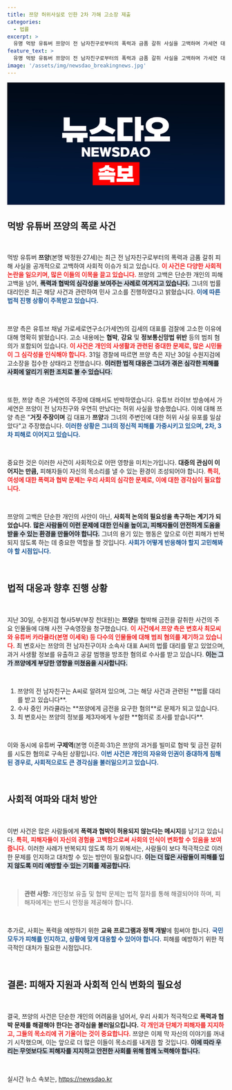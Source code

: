 ```yaml
---
title: 쯔양 허위사실로 인한 2차 가해 고소장 제출
categories:
  - 법률
excerpt: >
  유명 먹방 유튜버 쯔양이 전 남자친구로부터의 폭력과 금품 갈취 사실을 고백하며 가세연 대표를 검찰에 고소했습니다. 허위 사실 유포에 대한 강력한 반격을 예고하며, 사건의 전말이 주목받고 있습니다. 
feature_text: >
  유명 먹방 유튜버 쯔양이 전 남자친구로부터의 폭력과 금품 갈취 사실을 고백하며 가세연 대표를 검찰에 고소했습니다. 허위 사실 유포에 대한 강력한 반격을 예고하며, 사건의 전말이 주목받고 있습니다. 
image: '/assets/img/newsdao_breakingnews.jpg'
---
```


<p><img src="/assets/img/newsdao_breakingnews.jpg" alt="koreaapp 속보" /></p>

<h2 data-ke-size="size26">먹방 유튜버 쯔양의 폭로 사건</h2>

<p data-ke-size="size16">&nbsp;</p>

<p>먹방 유튜버 <b>쯔양</b>(본명 박정원·27세)는 최근 전 남자친구로부터의 폭력과 금품 갈취 피해 사실을 공개적으로 고백하여 사회적 이슈가 되고 있습니다. <b><span style="color: #ee2323;">이 사건은 다양한 사회적 논란을 일으키며, 많은 이들의 이목을 끌고 있습니다.</span></b> 쯔양의 고백은 단순한 개인의 피해 고백을 넘어, <b><span style="background-color: #21538527;">폭력과 협박의 심각성을 보여주는 사례로 여겨지고 있습니다.</span></b> 그녀의 법률 대리인은 최근 해당 사건과 관련하여 민사 고소를 진행하였다고 밝혔습니다. <b><span style="color: #1a5490;">이에 따른 법적 진행 상황이 주목받고 있습니다.</span></b></p>

<p data-ke-size="size16">&nbsp;</p>

<p>쯔양 측은 유튜브 채널 가로세로연구소(가세연)의 김세의 대표를 검찰에 고소한 이유에 대해 명확히 밝혔습니다. 고소 내용에는 <b>협박</b>, <b>강요</b> 및 <b>정보통신망법 위반</b> 등의 범죄 혐의가 포함되어 있습니다. <b><span style="color: #ee2323;">이 사건은 개인의 사생활과 관련된 중대한 문제로, 많은 시민들이 그 심각성을 인식해야 합니다.</span></b> 31일 경찰에 따르면 쯔양 측은 지난 30일 수원지검에 고소장을 접수한 상태라고 전했습니다. <b><span style="background-color: #21538527;">이러한 법적 대응은 그녀가 겪은 심각한 피해를 사회에 알리기 위한 조치로 볼 수 있습니다.</span></b> </p>

<p data-ke-size="size16">&nbsp;</p>

<p>또한, 쯔양 측은 가세연의 주장에 대해서도 반박하였습니다. 유튜브 라이브 방송에서 가세연은 쯔양이 전 남자친구와 우연히 만났다는 허위 사실을 방송했습니다. 이에 대해 쯔양 측은 "<b>거짓 주장이며</b> 김 대표가 <b>쯔양</b>과 그녀의 주변인에 대한 허위 사실 유포를 일삼았다"고 주장했습니다. <b><span style="color: #1a5490;">이러한 상황은 그녀의 정신적 피해를 가중시키고 있으며, 2차, 3차 피해로 이어지고 있습니다.</span></b></p>

<p data-ke-size="size16">&nbsp;</p>

<p>중요한 것은 이러한 사건이 사회적으로 어떤 영향을 미치는가입니다. <b>대중의 관심이 이어지는 만큼,</b> 피해자들이 자신의 목소리를 낼 수 있는 환경이 조성되어야 합니다. <b><span style="color: #ee2323;">특히, 여성에 대한 폭력과 협박 문제는 우리 사회의 심각한 문제로, 이에 대한 경각심이 필요합니다.</span></b> </p>

<p data-ke-size="size16">&nbsp;</p>

<p>쯔양의 고백은 단순한 개인의 사안이 아닌, <b>사회적 논의의 필요성을 촉구하는 계기가 되었습니다.</b> <b><span style="background-color: #21538527;">많은 사람들이 이런 문제에 대한 인식을 높이고, 피해자들이 안전하게 도움을 받을 수 있는 환경을 만들어야 합니다.</span></b> 그녀의 용기 있는 행동은 앞으로 이런 피해가 반복되지 않도록 하는 데 중요한 역할을 할 것입니다. <b><span style="color: #1a5490;">사회가 어떻게 반응해야 할지 고민해봐야 할 시점입니다.</span></b></p>

<p data-ke-size="size16">&nbsp;</p>

<h2 data-ke-size="size26">법적 대응과 향후 진행 상황</h2>

<p data-ke-size="size16">&nbsp;</p>

<p>지난 30일, 수원지검 형사5부(부장 천대원)는 <b>쯔양</b>을 협박해 금전을 갈취한 사건의 주요 인물들에 대해 사전 구속영장을 청구했습니다. <b><span style="color: #ee2323;">이 사건에서 쯔양 측은 변호사 최모씨와 유튜버 카라큘라(본명 이세욱) 등 다수의 인물들에 대해 범죄 혐의를 제기하고 있습니다.</span></b> 최 변호사는 쯔양의 전 남자친구이자 소속사 대표 A씨의 법률 대리를 맡고 있었으며, 과거 사생활 정보를 유출하고 공갈 범행을 방조한 혐의로 수사를 받고 있습니다. <b><span style="background-color: #21538527;">이는 그가 쯔양에게 부당한 영향을 미쳤음을 시사합니다.</span></b> </p>

<p data-ke-size="size16">&nbsp;</p>

<ol>
    <li>쯔양의 전 남자친구는 A씨로 알려져 있으며, 그는 해당 사건과 관련된 **법률 대리를 받고 있습니다**.</li>
    <li>수사 중인 카라큘라는 **쯔양에게 금전을 요구한 혐의**로 문제가 되고 있습니다.</li>
    <li>최 변호사는 쯔양의 정보를 제3자에게 누설한 **혐의로 조사를 받습니다**.</li>
</ol>

<p data-ke-size="size16">&nbsp;</p>

<p>이와 동시에 유튜버 <b>구제역</b>(본명 이준희·31)은 쯔양의 과거를 빌미로 협박 및 금전 갈취를 시도한 혐의로 구속된 상황입니다. <b><span style="color: #1a5490;">이번 사건은 개인의 자유와 인권이 중대하게 침해된 경우로, 사회적으로도 큰 경각심을 불러일으키고 있습니다.</span></b> </p>

<p data-ke-size="size16">&nbsp;</p>

<h2 data-ke-size="size26">사회적 여파와 대처 방안</h2>

<p data-ke-size="size16">&nbsp;</p>

<p>이번 사건은 많은 사람들에게 <b>폭력과 협박이 허용되지 않는다는 메시지</b>를 남기고 있습니다. <b><span style="color: #ee2323;">특히, 피해자들이 자신의 경험을 고백함으로써 사회의 인식이 변화할 수 있음을 보여줍니다.</span></b> 이러한 사례가 반복되지 않도록 하기 위해서는, 사람들이 보다 적극적으로 이러한 문제를 인지하고 대처할 수 있는 방안이 필요합니다. <b><span style="background-color: #21538527;">이는 더 많은 사람들이 피해를 입지 않도록 미리 예방할 수 있는 기회를 제공합니다.</span></b></p>

<p data-ke-size="size16">&nbsp;</p>

<blockquote>
    <p><b>관련 사항:</b> 개인정보 유출 및 협박 문제는 법적 절차를 통해 해결되어야 하며, 피해자에게는 반드시 안정을 제공해야 합니다.</p>
</blockquote>

<p data-ke-size="size16">&nbsp;</p>

<p>추가로, 사회는 폭력을 예방하기 위한 <b>교육 프로그램과 정책 개발</b>에 힘써야 합니다. <b><span style="color: #1a5490;">국민 모두가 피해를 인지하고, 상황에 맞게 대응할 수 있어야 합니다.</span></b> 피해를 예방하기 위한 적극적인 대처가 필요한 시점입니다. </p>

<p data-ke-size="size16">&nbsp;</p>

<h2 data-ke-size="size26">결론: 피해자 지원과 사회적 인식 변화의 필요성</h2>

<p data-ke-size="size16">&nbsp;</p>

<p>결국, 쯔양의 사건은 단순한 개인의 어려움을 넘어서, 우리 사회가 적극적으로 <b>폭력과 협박 문제를 해결해야 한다는 경각심을 불러일으킵니다.</b> <b><span style="color: #ee2323;">각 개인과 단체가 피해자를 지지하고, 그들의 목소리에 귀 기울이는 것이 중요합니다.</span></b> 쯔양은 이제 막 자신의 이야기를 꺼내기 시작했으며, 이는 앞으로 더 많은 이들이 목소리를 내게끔 할 것입니다. <b><span style="background-color: #21538527;">이에 따라 우리는 무엇보다도 피해자를 지지하고 안전한 사회를 위해 함께 노력해야 합니다.</span></b></p>

<p data-ke-size="size16">&nbsp;</p>
실시간 뉴스 속보는, <a href="https://newsdao.kr" rel="dofollow">https://newsdao.kr</a>


